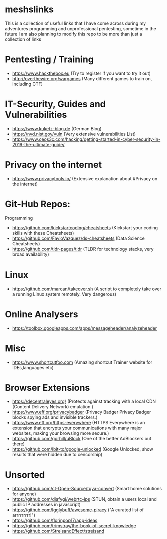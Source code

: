 # meshslinks
This is a collection of useful links that I have come across during my adventures programming and unprofessional pentesting, sometime in the future I am also planning to modify this repo to be more than just a collection of links

# Pentesting / Training
  - https://www.hackthebox.eu (Try to register if you want to try it out)
  - http://overthewire.org/wargames (Many different games to train on, including CTF)
  
# IT-Security, Guides and Vulnerabilities
  - https://www.kuketz-blog.de (German Blog)
  - https://nvd.nist.gov/vuln (Very extensive vulnerabilities List)
  - https://www.ceos3c.com/hacking/getting-started-in-cyber-security-in-2019-the-ultimate-guide/

# Privacy on the internet
  - https://www.privacytools.io/ (Extensive explanation about #Privacy on the internet)

# Git-Hub Repos:
  Programming
  - https://github.com/kickstartcoding/cheatsheets (Kickstart your coding skills with these Cheatsheets)
  - https://github.com/FavioVazquez/ds-cheatsheets (Data Science Cheatsheets)
  - https://github.com/tldr-pages/tldr (TLDR for technology stacks, very broad availability) 
 
# Linux
 - https://github.com/marcan/takeover.sh  (A script to completely take over a running Linux system remotely. Very dangerous)
  
# Online Analysers
  - https://toolbox.googleapps.com/apps/messageheader/analyzeheader
  
# Misc
  - https://www.shortcutfoo.com (Amazing shortcut Trainer website for IDEs,languages etc)
  
# Browser Extensions
  - https://decentraleyes.org/ (Protects against tracking with a local CDN (Content Delivery Network) emulation.)
  - https://www.eff.org/privacybadger (Privacy Badger Privacy Badger blocks spying ads and invisible trackers.)
  - https://www.eff.org/https-everywhere (HTTPS Everywhere is an extension that encrypts your communications with many major websites, making your browsing more secure.)
  - https://github.com/gorhill/uBlock (One of the better AdBlockers out there)
  - https://github.com/Ibit-to/google-unlocked (Google Unlocked, show results that were hidden due to cencorship)
  
# Unsorted
  - https://github.com/ct-Open-Source/tuya-convert (Smart home solutions for anyone)
  - https://github.com/diafygi/webrtc-ips  (STUN, obtain a users local and public IP addresses in javascript)
  - https://github.com/Igglybuff/awesome-piracy ("A curated list of arrrrrrrrr!")
  - https://github.com/florinpop17/app-ideas  
  - https://github.com/trimstray/the-book-of-secret-knowledge  
  - https://github.com/StreisandEffect/streisand 
